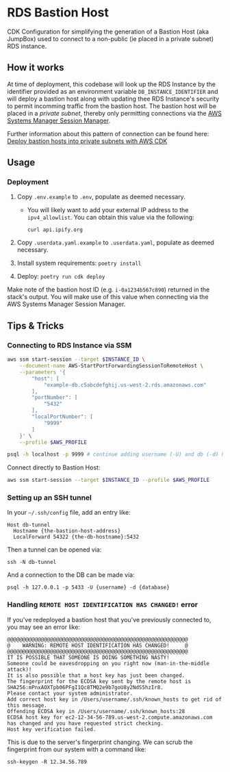# RDS Bastion Host

CDK Configuration for simplifying the generation of a Bastion Host (aka JumpBox) used to connect to a non-public (ie placed in a private subnet) RDS instance.

## How it works

At time of deployment, this codebase will look up the RDS Instance by the identifier provided as an environment variable `DB_INSTANCE_IDENTIFIER` and will deploy a bastion host along with updating thee RDS Instance's security to permit incomming traffic from the bastion host. The bastion host will be placed in a _private subnet_, thereby only permitting connections via the [AWS Systems Manager Session Manager](https://docs.aws.amazon.com/systems-manager/latest/userguide/session-manager.html).

Further information about this pattern of connection can be found here: [Deploy bastion hosts into private subnets with AWS CDK](https://aws.amazon.com/blogs/infrastructure-and-automation/deploy-bastion-hosts-into-private-subnets-with-aws-cdk/)

## Usage

### Deployment

1.  Copy `.env.example` to `.env`, populate as deemed necessary.

    - You will likely want to add your external IP address to the `ipv4_allowlist`. You can obtain this value via the following:

      ```
      curl api.ipify.org
      ```

1.  Copy `.userdata.yaml.example` to `.userdata.yaml`, populate as deemed necessary.
1.  Install system requirements: `poetry install`
1.  Deploy: `poetry run cdk deploy`

Make note of the bastion host ID (e.g. `i-0a1234b567c890`) returned in the stack's output. You will make use of this value when connecting via the AWS Systems Manager Session Manager.

## Tips & Tricks

### Connecting to RDS Instance via SSM

```sh
aws ssm start-session --target $INSTANCE_ID \
    --document-name AWS-StartPortForwardingSessionToRemoteHost \
    --parameters '{
        "host": [
            "example-db.c5abcdefghij.us-west-2.rds.amazonaws.com"
        ],
        "portNumber": [
            "5432"
        ],
        "localPortNumber": [
            "9999"
        ]
    }' \
    --profile $AWS_PROFILE
```

```sh
psql -h localhost -p 9999 # continue adding username (-U) and db (-d) here...
```

Connect directly to Bastion Host:

```sh
aws ssm start-session --target $INSTANCE_ID --profile $AWS_PROFILE
```

### Setting up an SSH tunnel

In your `~/.ssh/config` file, add an entry like:

```
Host db-tunnel
  Hostname {the-bastion-host-address}
  LocalForward 54322 {the-db-hostname}:5432
```

Then a tunnel can be opened via:

```
ssh -N db-tunnel
```

And a connection to the DB can be made via:

```
psql -h 127.0.0.1 -p 5433 -U {username} -d {database}
```

### Handling `REMOTE HOST IDENTIFICATION HAS CHANGED!` error

If you've redeployed a bastion host that you've previously connected to, you may see an error like:

```
@@@@@@@@@@@@@@@@@@@@@@@@@@@@@@@@@@@@@@@@@@@@@@@@@@@@@@@@@@@
@    WARNING: REMOTE HOST IDENTIFICATION HAS CHANGED!     @
@@@@@@@@@@@@@@@@@@@@@@@@@@@@@@@@@@@@@@@@@@@@@@@@@@@@@@@@@@@
IT IS POSSIBLE THAT SOMEONE IS DOING SOMETHING NASTY!
Someone could be eavesdropping on you right now (man-in-the-middle attack)!
It is also possible that a host key has just been changed.
The fingerprint for the ECDSA key sent by the remote host is
SHA256:mPnxAOXTpb06PFgI1Qc8TMQ2e9b7goU8y2NdS5hzIr8.
Please contact your system administrator.
Add correct host key in /Users/username/.ssh/known_hosts to get rid of this message.
Offending ECDSA key in /Users/username/.ssh/known_hosts:28
ECDSA host key for ec2-12-34-56-789.us-west-2.compute.amazonaws.com has changed and you have requested strict checking.
Host key verification failed.
```

This is due to the server's fingerprint changing. We can scrub the fingerprint from our system with a command like:

```
ssh-keygen -R 12.34.56.789
```
